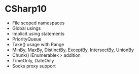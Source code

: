 # CSharp10

- File scoped namespaces
- Global usings
- Implicit using statements
- PriorityQueue
- Take() usage with Range
- MinBy, MaxBy, DistinctBy, ExceptBy, IntersectBy, UnionBy
- Chunk() IEnumerable<> addition
- TimeOnly, DateOnly
- Socks proxy support
